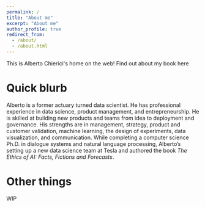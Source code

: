 ```yaml
---
permalink: /
title: "About me"
excerpt: "About me"
author_profile: true
redirect_from: 
  - /about/
  - /about.html
---
```


This is Alberto Chierici's home on the web! Find out about my book here 

Quick blurb
======
Alberto is a former actuary turned data scientist. He has professional experience in data science, product management, and entrepreneurship. He is skilled at building new products and teams from idea to deployment and governance. His strengths are in management, strategy, product and customer validation, machine learning, the design of experiments, data visualization, and communication. While completing a computer science Ph.D. in dialogue systems and natural language processing, Alberto’s setting up a new data science team at Tesla and authored the book _The Ethics of AI: Facts, Fictions and Forecasts_.

Other things
======
WIP
